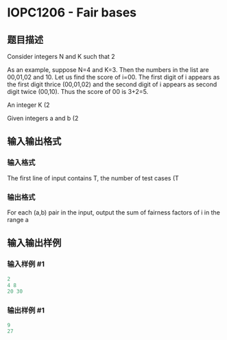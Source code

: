# IOPC1206 - Fair bases

## 题目描述

Consider integers N and K such that 2

As an example, suppose N=4 and K=3. Then the numbers in the list are 00,01,02 and 10. Let us find the score of i=00. The first digit of i appears as the first digit thrice (00,01,02) and the second digit of i appears as second digit twice (00,10). Thus the score of 00 is 3+2=5.

An integer K (2

Given integers a and b (2

## 输入输出格式

### 输入格式

The first line of input contains T, the number of test cases (T

### 输出格式

For each (a,b) pair in the input, output the sum of fairness factors of i in the range a

## 输入输出样例

### 输入样例 #1

```cpp
2
4 8
20 30
```


### 输出样例 #1

```cpp
9
27
```


